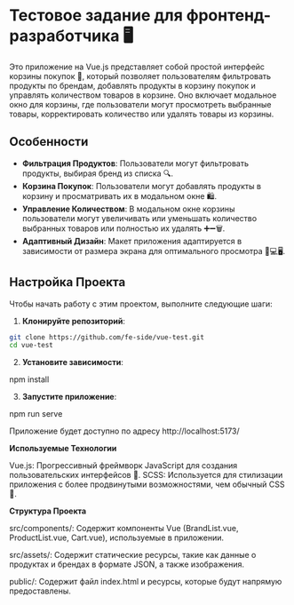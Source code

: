 # Тестовое задание для фронтенд-разработчика 🖥️

Это приложение на Vue.js представляет собой простой интерфейс корзины покупок 🛒, который позволяет пользователям фильтровать продукты по брендам, добавлять продукты в корзину покупок и управлять количеством товаров в корзине. Оно включает модальное окно для корзины, где пользователи могут просмотреть выбранные товары, корректировать количество или удалять товары из корзины.

## Особенности

- **Фильтрация Продуктов**: Пользователи могут фильтровать продукты, выбирая бренд из списка 🔍.
- **Корзина Покупок**: Пользователи могут добавлять продукты в корзину и просматривать их в модальном окне 🛍️.
- **Управление Количеством**: В модальном окне корзины пользователи могут увеличивать или уменьшать количество выбранных товаров или полностью их удалять ➕➖🗑️.
- **Адаптивный Дизайн**: Макет приложения адаптируется в зависимости от размера экрана для оптимального просмотра 📱💻🖥️.

## Настройка Проекта

Чтобы начать работу с этим проектом, выполните следующие шаги:

1. **Клонируйте репозиторий**:

```bash
git clone https://github.com/fe-side/vue-test.git
cd vue-test
```

2. **Установите зависимости**:

npm install

3. **Запустите приложение**:

npm run serve

Приложение будет доступно по адресу http://localhost:5173/

**Используемые Технологии**

Vue.js: Прогрессивный фреймворк JavaScript для создания пользовательских интерфейсов 🌟.
SCSS: Используется для стилизации приложения с более продвинутыми возможностями, чем обычный CSS 🎨.

**Структура Проекта**

src/components/: Содержит компоненты Vue (BrandList.vue, ProductList.vue, Cart.vue), используемые в приложении.

src/assets/: Содержит статические ресурсы, такие как данные о продуктах и брендах в формате JSON, а также изображения.

public/: Содержит файл index.html и ресурсы, которые будут напрямую предоставлены.
